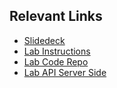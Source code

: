 ## Relevant Links

- [Slidedeck][slides]
- [Lab Instructions][labs]
- [Lab Code Repo][react-redux-timesheet]
- [Lab API Server Side][labs-api]

[react-redux-timesheet]: https://github.com/objectpartners/react-redux-timesheet
[slides]: https://objectpartners.github.io/react-redux-workshop/#/
[labs]: https://github.com/objectpartners/react-redux-workshop/
[labs-api]: https://github.com/objectpartners/react-redux-api/
